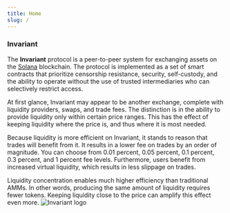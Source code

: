 ```yaml
---
title: Home
slug: /
---
```


### Invariant

The **Invariant** protocol is a peer-to-peer system for exchanging assets on the [Solana](https://solana.com/) blockchain.
The protocol is implemented as a set of smart contracts that prioritize censorship resistance, security, self-custody, and the ability to operate without the use of trusted intermediaries who can selectively restrict access.

At first glance, Invariant may appear to be another exchange, complete with liquidity providers, swaps, and trade fees. The distinction is in the ability to provide liquidity only within certain price ranges. This has the effect of keeping liquidity where the price is, and thus where it is most needed.

Because liquidity is more efficient on Invariant, it stands to reason that trades will benefit from it. It results in a lower fee on trades by an order of magnitude. You can choose from 0.01 percent, 0.05 percent, 0.1 percent, 0.3 percent, and 1 percent fee levels. Furthermore, users benefit from increased virtual liquidity, which results in less slippage on trades.

Liquidity concentration enables much higher efficiency than traditional AMMs. In other words, producing the same amount of liquidity requires fewer tokens. Keeping liquidity close to the price can amplify this effect even more.
![Invariant logo](/img/docs/invariant.png)

